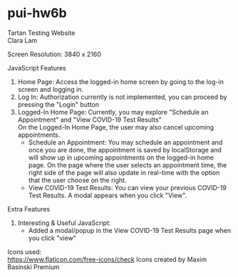 # pui-hw6b

Tartan Testing Website <br />
Clara Lam

Screen Resolution: 3840 x 2160

JavaScript Features

1. Home Page: Access the logged-in home screen by going to the log-in screen and logging in.
2. Log In: Authorization currently is not implemented, you can proceed by pressing the "Login" button
3. Logged-In Home Page: Currently, you may explore "Schedule an Appointment" and "View COVID-19 Test Results" <br />
      On the Logged-In Home Page, the user may also cancel upcoming appointments.
    - Schedule an Appointment: You may schedule an appointment and once you are done, the appointment is saved by localStorage and will show up in upcoming appointments on the logged-in home page. On the page where the user selects an appointment time, the right side of the page will also update in real-time with the option that the user choose on the right.
    - View COVID-19 Test Results: You can view your previous COVID-19 Test Results. A modal appears when you click "View". 

Extra Features <br />
1. Interesting & Useful JavaScript:
    - Added a modal/popup in the View COVID-19 Test Results page when you click "view"

Icons used: <br />
https://www.flaticon.com/free-icons/check Icons created by Maxim Basinski Premium

